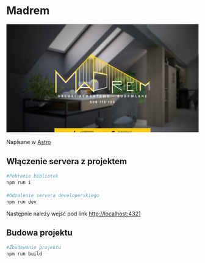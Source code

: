 # Madrem

![](./readme.png)

Napisane w [Astro](https://astro.build/)

## Włączenie servera z projektem

```bash
#Pobranie bibliotek
npm run i

#Odpalenie servera developerskiego
npm run dev
```

Następnie należy wejść pod link [http://localhost:4321](http://localhost:4321)

## Budowa projektu

```bash
#Zbudowanie projektu
npm run build
```
